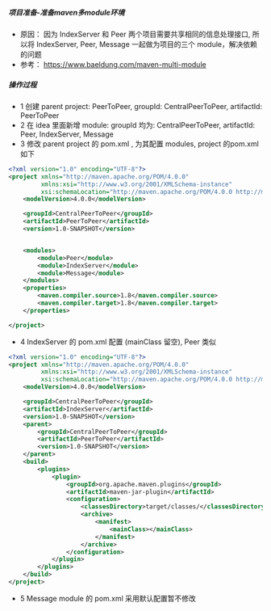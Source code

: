 ##### 项目准备-准备maven多module环境
- 原因： 因为 IndexServer 和 Peer 两个项目需要共享相同的信息处理接口, 所以将 IndexServer, Peer, Message 一起做为项目的三个 module，解决依赖的问题
- 参考： https://www.baeldung.com/maven-multi-module
##### 操作过程
- 1 创建 parent project: PeerToPeer, groupId: CentralPeerToPeer, artifactId: PeerToPeer
- 2 在 idea 里面新增 module: groupId 均为: CentralPeerToPeer, artifactId: Peer, IndexServer, Message
- 3 修改 parent project 的 pom.xml , 为其配置 modules, project 的pom.xml 如下
```xml
<?xml version="1.0" encoding="UTF-8"?>
<project xmlns="http://maven.apache.org/POM/4.0.0"
         xmlns:xsi="http://www.w3.org/2001/XMLSchema-instance"
         xsi:schemaLocation="http://maven.apache.org/POM/4.0.0 http://maven.apache.org/xsd/maven-4.0.0.xsd">
    <modelVersion>4.0.0</modelVersion>

    <groupId>CentralPeerToPeer</groupId>
    <artifactId>PeerToPeer</artifactId>
    <version>1.0-SNAPSHOT</version>


    <modules>
        <module>Peer</module>
        <module>IndexServer</module>
        <module>Message</module>
    </modules>
    <properties>
        <maven.compiler.source>1.8</maven.compiler.source>
        <maven.compiler.target>1.8</maven.compiler.target>
    </properties>

</project>
```
- 4 IndexServer 的 pom.xml 配置 (mainClass 留空), Peer 类似
```xml
<?xml version="1.0" encoding="UTF-8"?>
<project xmlns="http://maven.apache.org/POM/4.0.0"
         xmlns:xsi="http://www.w3.org/2001/XMLSchema-instance"
         xsi:schemaLocation="http://maven.apache.org/POM/4.0.0 http://maven.apache.org/xsd/maven-4.0.0.xsd">
    <modelVersion>4.0.0</modelVersion>

    <groupId>CentralPeerToPeer</groupId>
    <artifactId>IndexServer</artifactId>
    <version>1.0-SNAPSHOT</version>
    <parent>
        <groupId>CentralPeerToPeer</groupId>
        <artifactId>PeerToPeer</artifactId>
        <version>1.0-SNAPSHOT</version>
    </parent>
    <build>
        <plugins>
            <plugin>
                <groupId>org.apache.maven.plugins</groupId>
                <artifactId>maven-jar-plugin</artifactId>
                <configuration>
                    <classesDirectory>target/classes/</classesDirectory>
                    <archive>
                        <manifest>
                            <mainClass></mainClass>
                        </manifest>
                    </archive>
                </configuration>
            </plugin>
        </plugins>
    </build>
</project>
```
- 5 Message module 的 pom.xml 采用默认配置暂不修改
